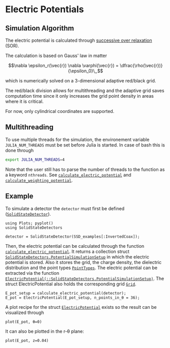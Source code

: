 # Electric Potentials

## Simulation Algorithm

The electric potential is calculated through [successive over relaxation](https://en.wikipedia.org/wiki/Successive_over-relaxation) (SOR).

The calculation is based on Gauss' law in matter

```math
\nabla \epsilon_r(\vec{r}) \nabla \varphi(\vec{r}) = \dfrac{\rho(\vec{r})}{\epsilon_0}\,,
```

which is numerically solved on a 3-dimensional adaptive red/black grid.

The red/black division allows for multithreading and the adaptive grid saves computation time since it only increases the grid point density in areas where it is critical.

For now, only cylindrical coordinates are supported. 

## Multithreading

To use multiple threads for the simulation, the environement variable `JULIA_NUM_THREADS` must be set before Julia is started. In case of bash this is done through

```bash
export JULIA_NUM_THREADS=4
```

Note that the user still has to parse the number of threads to the function as a keyword `nthreads`. See [`calculate_electric_potential`](@ref) and [`calculate_weighting_potential`](@ref).

## Example

To simulate a detector the `detector` must first be defined ([`SolidStateDetector`](@ref)).

```@example electric_potential
using Plots; pyplot()
using SolidStateDetectors

detector = SolidStateDetector(SSD_examples[:InvertedCoax]);
```

Then, the electric potential can be calculated through the function [`calculate_electric_potential`](@ref). It returns a collection struct [`SolidStateDetectors.PotentialSimulationSetup`](@ref) in which the electric potential is stored. Also it stores the grid, the charge density, the dielectric distribution and the point types [`PointTypes`](@ref).
The electric potential can be extracted via the function [`ElectricPotential(::SolidStateDetectors.PotentialSimulationSetup)`](@ref). The struct ElectricPotential also holds the corresponding grid [`Grid`](@ref). 

```@example electric_potential
E_pot_setup = calculate_electric_potential(detector);
E_pot = ElectricPotential(E_pot_setup, n_points_in_θ = 36);
```

A plot recipe for the struct [`ElectricPotential`](@ref) exists so the result can be visualized through

```@example electric_potential
plot(E_pot, θ=0)
```

It can also be plotted in the r-θ plane:

```@example electric_potential
plot(E_pot, z=0.04)
```
